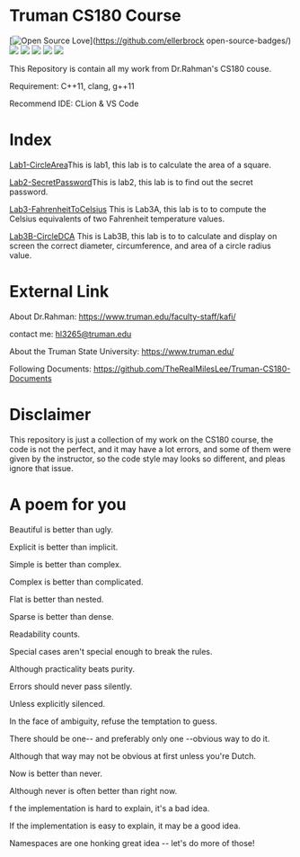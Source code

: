 # Truman CS180 Course
[![Open Source Love](https://badges.frapsoft.com/os/v1/open-source.svg?v=103)](https://github.com/ellerbrock open-source-badges/)
<a href="https://996.icu"><img src="https://img.shields.io/badge/link-996.icu-red.svg"></a>
<a href="https://img.shields.io"><img src="https://img.shields.io/badge/contributions-welcome-brightgreen.svg"></a> 
<a href="https://img.shields.io"><img src="https://img.shields.io/badge/C++-Learing-red.svg"></a>
<a href="https://img.shields.io"><img src="https://img.shields.io/badge/Creative-Design%26Build-blue.svg"></a>
<a href="https://img.shields.io"><img src="https://img.shields.io/badge/MilesLee-Computer%20Science-brightgreen.svg"></a>

This Repository is contain all my work from Dr.Rahman's CS180 couse.

Requirement: C++11, clang, g++11

Recommend IDE: CLion & VS Code
# Index
[Lab1-CircleArea](https://github.com/TheRealMilesLee/Spring2020-CS180/tree/master/lab1-CircleArea)This is lab1, this lab is to calculate the area of a square.

[Lab2-SecretPassword](https://github.com/TheRealMilesLee/Spring2020-CS180/tree/master/lab2-Secret)This is lab2, this lab is to find out the secret password.

[Lab3-FahrenheitToCelsius](https://github.com/TheRealMilesLee/Spring2020-CS180/tree/master/Lab3-FarhenhitToCelsius) This is Lab3A, this lab is to to compute the Celsius equivalents of two Fahrenheit temperature values.

[Lab3B-CircleDCA](https://github.com/TheRealMilesLee/Spring2020-CS180/tree/master/Lab3B-CircleDCA) This is Lab3B, this lab is to to calculate and display on screen the correct diameter, circumference, and area of a circle radius value.

# External Link

About Dr.Rahman: https://www.truman.edu/faculty-staff/kafi/

contact me: hl3265@truman.edu

About the Truman State University: https://www.truman.edu/

Following Documents: https://github.com/TheRealMilesLee/Truman-CS180-Documents

# Disclaimer
This repository is just a collection of my work on the CS180 course, the code is not the perfect, and it may have a lot errors, and some of them were given by the instructor, so the code style may looks so different, and pleas ignore that issue.

# A poem for you
Beautiful is better than ugly.

Explicit is better than implicit.

Simple is better than complex.

Complex is better than complicated.

Flat is better than nested.

Sparse is better than dense.

Readability counts.

Special cases aren't special enough to break the rules.

Although practicality beats purity.

Errors should never pass silently.

Unless explicitly silenced.

In the face of ambiguity, refuse the temptation to guess.

There should be one-- and preferably only one --obvious way to do it.

Although that way may not be obvious at first unless you're Dutch.

Now is better than never.

Although never is often better than right now.

f the implementation is hard to explain, it's a bad idea.

If the implementation is easy to explain, it may be a good idea.

Namespaces are one honking great idea -- let's do more of those!